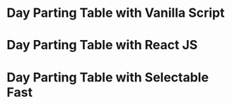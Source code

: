 # Day Parting Table with Vanilla Script
# Day Parting Table with React JS
# Day Parting Table with Selectable Fast
